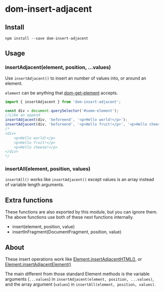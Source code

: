 dom-insert-adjacent
=============

Install
----

`npm install --save dom-insert-adjacent`

Usage
---

### insertAdjacent(element, position, ...values)

Use `insertAdjacent()` to insert an number of values into, or around an element.

`element` can be anything that [dom-get-element](https://github.com/hollowdoor/dom_get_element) accepts.

```javascript
import { insertAdjacent } from 'dom-insert-adjacent';

const div = document.querySelector('#some-element');
//Like an append
insertAdjacent(div, 'beforeend', '<p>Hello world!</p>');
insertAdjacent(div, 'beforeend', '<p>Hello fruit!</p>', '<p>Hello cheese!</p>');
/*
<div>
    <p>Hello world!</p>
    <p>Hello fruit!</p>
    <p>Hello cheese!</p>
</div>
*/
```

### insertAll(element, position, values)

`insertAll()` works like `insertAdjacent()` except values is an array instead of variable length arguments.

Extra functions
------------

These functions are also exported by this module, but you can ignore them. The above functions use both of these next functions internally.

* insert(element, position, value)
* insertInFragment(DocumentFragment, position, value)

About
----

These insert operations work like [Element.insertAdjacentHTML()](https://developer.mozilla.org/en-US/docs/Web/API/Element/insertAdjacentHTML), or [
Element.insertAdjacentElement()
](https://developer.mozilla.org/en-US/docs/Web/API/Element/insertAdjacentElement)

The main different from those standard Element methods is the variable arguments (`...values`) in `insertAdjacent(element, position, ...values)`, and the array argument (`values`) in `insertAll(element, position, values)`.
